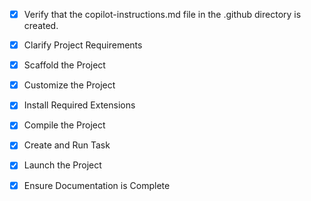 <!-- Music Classification API Project Instructions -->
- [x] Verify that the copilot-instructions.md file in the .github directory is created.

- [x] Clarify Project Requirements
	<!-- ASP.NET Core Web API for music classification integration with Python ML models -->

- [x] Scaffold the Project
	<!-- Created ASP.NET Core Web API with Controllers, Services, Models structure -->

- [x] Customize the Project
	<!-- Added music classification endpoints, Python integration, Docker support -->

- [x] Install Required Extensions
	<!-- No specific extensions required -->

- [x] Compile the Project
	<!-- Project builds successfully -->

- [x] Create and Run Task
	<!-- API runs successfully on localhost:5242 -->

- [x] Launch the Project
	<!-- API is running and accessible -->

- [x] Ensure Documentation is Complete
	<!-- README.md and documentation complete -->
